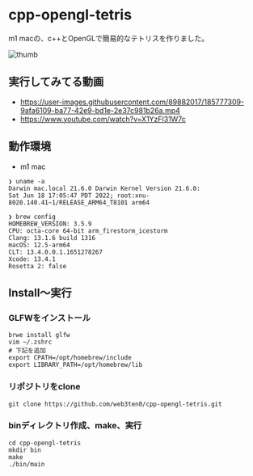 # cpp-opengl-tetris

m1 macの、c++とOpenGLで簡易的なテトリスを作りました。

![thumb](https://user-images.githubusercontent.com/89882017/185781360-88bbbada-200b-4027-9e5a-2435e5a6da31.png)

## 実行してみてる動画

- https://user-images.githubusercontent.com/89882017/185777309-9afa6109-ba77-42e9-bd1e-2e37c981b26a.mp4
- https://www.youtube.com/watch?v=X1YzFl31W7c

## 動作環境
- m1 mac

```shell
❯ uname -a
Darwin mac.local 21.6.0 Darwin Kernel Version 21.6.0:
Sat Jun 18 17:05:47 PDT 2022; root:xnu-8020.140.41~1/RELEASE_ARM64_T8101 arm64

❯ brew config
HOMEBREW_VERSION: 3.5.9
CPU: octa-core 64-bit arm_firestorm_icestorm
Clang: 13.1.6 build 1316
macOS: 12.5-arm64
CLT: 13.4.0.0.1.1651278267
Xcode: 13.4.1
Rosetta 2: false
```

## Install〜実行

### GLFWをインストール

```shell
brwe install glfw
vim ~/.zshrc
# 下記を追加
export CPATH=/opt/homebrew/include
export LIBRARY_PATH=/opt/homebrew/lib
```

### リポジトリをclone

```shell
git clone https://github.com/web3ten0/cpp-opengl-tetris.git
```

### binディレクトリ作成、make、実行

```shell
cd cpp-opengl-tetris
mkdir bin
make
./bin/main
```
